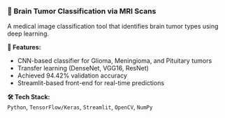 ### 🧠 Brain Tumor Classification via MRI Scans
A medical image classification tool that identifies brain tumor types using deep learning.

**🔧 Features:**
- CNN-based classifier for Glioma, Meningioma, and Pituitary tumors
- Transfer learning (DenseNet, VGG16, ResNet)
- Achieved 94.42% validation accuracy
- Streamlit-based front-end for real-time predictions

**🛠️ Tech Stack:**  
`Python`, `TensorFlow/Keras`, `Streamlit`, `OpenCV`, `NumPy`
